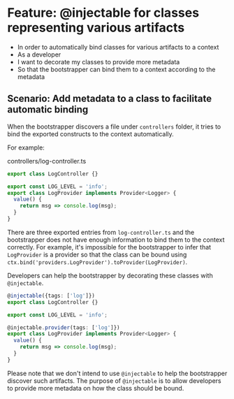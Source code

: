 # Feature: @injectable for classes representing various artifacts

- In order to automatically bind classes for various artifacts to a context
- As a developer
- I want to decorate my classes to provide more metadata
- So that the bootstrapper can bind them to a context according to the metadata

## Scenario: Add metadata to a class to facilitate automatic binding

When the bootstrapper discovers a file under `controllers` folder, it tries to
bind the exported constructs to the context automatically.

For example:

controllers/log-controller.ts

```ts
export class LogController {}

export const LOG_LEVEL = 'info';
export class LogProvider implements Provider<Logger> {
  value() {
    return msg => console.log(msg);
  }
}
```

There are three exported entries from `log-controller.ts` and the bootstrapper
does not have enough information to bind them to the context correctly. For
example, it's impossible for the bootstrapper to infer that `LogProvider` is a
provider so that the class can be bound using
`ctx.bind('providers.LogProvider').toProvider(LogProvider)`.

Developers can help the bootstrapper by decorating these classes with
`@injectable`.

```ts
@injectable({tags: ['log']})
export class LogController {}

export const LOG_LEVEL = 'info';

@injectable.provider(tags: ['log']})
export class LogProvider implements Provider<Logger> {
  value() {
    return msg => console.log(msg);
  }
}
```

Please note that we don't intend to use `@injectable` to help the bootstrapper
discover such artifacts. The purpose of `@injectable` is to allow developers to
provide more metadata on how the class should be bound.
